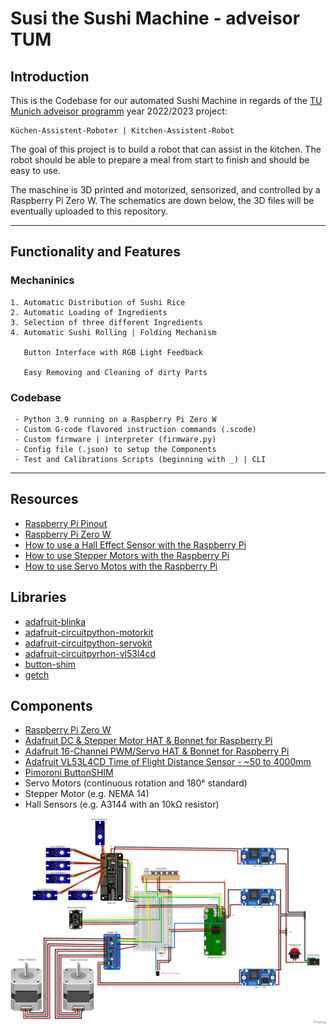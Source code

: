 # Susi the Sushi Machine - adveisor TUM

## Introduction

This is the Codebase for our automated Sushi Machine in regards of the [TU Munich adveisor programm](https://www.ce.cit.tum.de/lsr/lehre/adveisor "TUM adveisor") year 2022/2023 project:

    Küchen-Assistent-Roboter | Kitchen-Assistent-Robot

The goal of this project is to build a robot that can assist in the kitchen.
The robot should be able to prepare a meal from start to finish and should be easy to use.

The maschine is 3D printed and motorized, sensorized, and controlled by a Raspberry Pi Zero W.
The schematics are down below, the 3D files will be eventually uploaded to this repository.

---

## Functionality and Features

### Mechaninics

    1. Automatic Distribution of Sushi Rice
    2. Automatic Loading of Ingredients
    3. Selection of three different Ingredients
    4. Automatic Sushi Rolling | Folding Mechanism

       Button Interface with RGB Light Feedback

       Easy Removing and Cleaning of dirty Parts

### Codebase

     - Python 3.9 running on a Raspberry Pi Zero W
     - Custom G-code flavored instruction commands (.scode)
     - Custom firmware | interpreter (firmware.py)
     - Config file (.json) to setup the Components
     - Test and Calibrations Scripts (beginning with _) | CLI

---

## Resources

- [Raspberry Pi Pinout](https://pinout.xyz)
- [Raspberry Pi Zero W](https://www.raspberrypi.org/products/raspberry-pi-zero-w/)
- [How to use a Hall Effect Sensor with the Raspberry Pi](https://www.raspberrypi-spy.co.uk/2015/09/how-to-use-a-hall-effect-sensor-with-the-raspberry-pi/)
- [How to use Stepper Motors with the Raspberry Pi](https://learn.adafruit.com/adafruit-dc-and-stepper-motor-hat-for-raspberry-pi/using-stepper-motors)
- [How to use Servo Motos with the Raspberry Pi](https://learn.adafruit.com/adafruit-16-channel-pwm-servo-hat-for-raspberry-pi/using-the-python-library)

## Libraries

- [adafruit-blinka](https://github.com/adafruit/Adafruit_Blinka)
- [adafruit-circuitpython-motorkit](https://github.com/adafruit/Adafruit_CircuitPython_MotorKit)
- [adafruit-circuitpython-servokit](https://github.com/adafruit/Adafruit_CircuitPython_ServoKit)
- [adafruit-circuitpyrhon-vl53l4cd](https://github.com/adafruit/Adafruit_CircuitPython_VL53L4CD)
- [button-shim](https://github.com/pimoroni/button-shim)
- [getch](https://github.com/joeyespo/py-getch)

## Components

- [Raspberry Pi Zero W](https://www.raspberrypi.org/products/raspberry-pi-zero-w/)
- [Adafruit DC & Stepper Motor HAT & Bonnet for Raspberry Pi](https://www.adafruit.com/product/4280)
- [Adafruit 16-Channel PWM/Servo HAT & Bonnet for Raspberry Pi](https://www.adafruit.com/product/2327)
- [Adafruit VL53L4CD Time of Flight Distance Sensor - ~50 to 4000mm](https://www.adafruit.com/product/3317)
- [Pimoroni ButtonSHIM](https://shop.pimoroni.com/products/button-shim)
- Servo Motors (continuous rotation and 180° standard)
- Stepper Motor (e.g. NEMA 14)
- Hall Sensors (e.g. A3144 with an 10kΩ resistor)

![Schematics](https://github.com/urmoi/susi-sushi-adveisor/blob/main/schematics_fritzing.png?raw=true)
